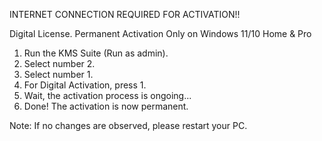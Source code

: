 INTERNET CONNECTION REQUIRED FOR ACTIVATION!!

Digital License. Permanent Activation Only on Windows 11/10 Home & Pro

1. Run the KMS Suite (Run as admin).
2. Select number 2.
3. Select number 1.
4. For Digital Activation, press 1.
5. Wait, the activation process is ongoing...
6. Done! The activation is now permanent.

Note: If no changes are observed, please restart your PC.